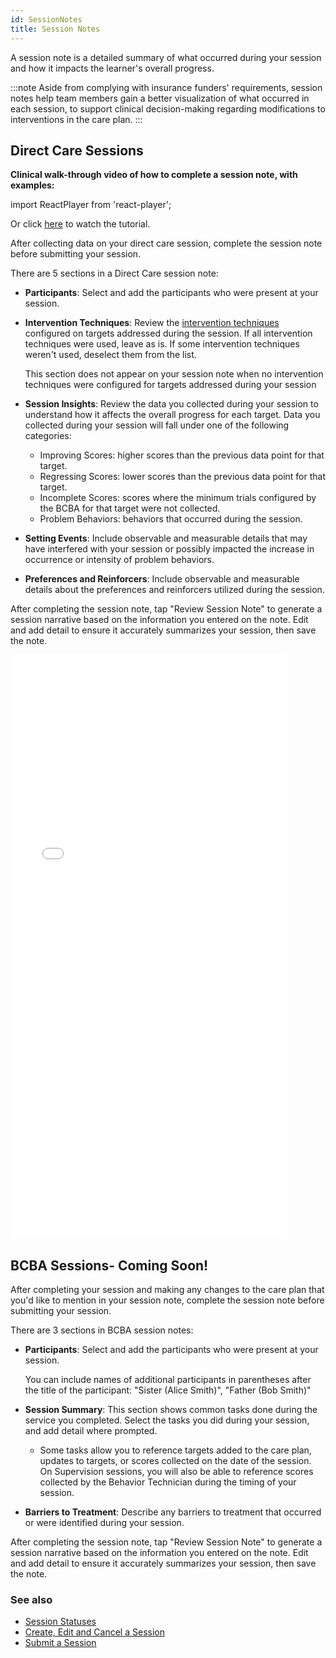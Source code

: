 ```yaml
---
id: SessionNotes
title: Session Notes
---
```

A session note is a detailed summary of what occurred during your session and how it impacts the learner's overall progress.

:::note
Aside from complying with insurance funders' requirements, session notes help team members gain a better visualization of what occurred in each session, to support clinical decision-making regarding modifications to interventions in the care plan. 
:::

## Direct Care Sessions

**Clinical walk-through video of how to complete a session note, with examples:** 

import ReactPlayer from 'react-player';

<ReactPlayer url='https://www.youtube.com/watch?v=PMwykZ0CMCk' />

Or click [here](https://notefiles.blob.core.windows.net/notevideos/How%20to%20Complete%20Direct%20Care%20Session%20Notes.mp4 "Title") to watch the tutorial.


After collecting data on your direct care session, complete the session note before submitting your session.

There are 5 sections in a Direct Care session note:

- **Participants**: Select and add the participants who were present at your session. 
    
- **Intervention Techniques**: Review the [intervention techniques](https://notefiles.blob.core.windows.net/notevideos/Intervention%20Techniques%20Tutorial.mp4) configured on targets addressed during the session. If all intervention techniques were used, leave as is. If some intervention techniques weren't used, deselect them from the list. 

    This section does not appear on your session note when no intervention techniques were configured for targets addressed during your session
- **Session Insights**: Review the data you collected during your session to understand how it affects the overall progress for each target. Data you collected during your session will fall under one of the following categories:
    - Improving Scores: higher scores than the previous data point for that target.
    - Regressing Scores: lower scores than the previous data point for that target.
    - Incomplete Scores: scores where the minimum trials configured by the BCBA for that target were not collected.
    - Problem Behaviors: behaviors that occurred during the session.
- **Setting Events**: Include observable and measurable details that may have interfered with your session or possibly impacted the increase in occurrence or intensity of problem behaviors.
- **Preferences and Reinforcers**: Include observable and measurable details about the preferences and reinforcers utilized during the session.

After completing the session note, tap "Review Session Note" to generate a session narrative based on the information you entered on the note. Edit and add detail to ensure it accurately summarizes your session, then save the note.

<iframe width="442" height="935" src="//invis.io/MW1370CJ35UD" frameborder="0" allowfullscreen></iframe>

## BCBA Sessions- Coming Soon!

After completing your session and making any changes to the care plan that you'd like to mention in your session note, complete the session note before submitting your session.

There are 3 sections in BCBA session notes:

- **Participants**: Select and add the participants who were present at your session.
    
    You can include names of additional participants in parentheses after the title of the participant: "Sister (Alice Smith)", "Father (Bob Smith)"
- **Session Summary**: This section shows common tasks done during the service you completed. Select the tasks you did during your session, and add detail where prompted.
    - Some tasks allow you to reference targets added to the care plan, updates to targets, or scores collected on the date of the session. On Supervision sessions, you will also be able to reference scores collected by the Behavior Technician during the timing of your session.
- **Barriers to Treatment**: Describe any barriers to treatment that occurred or were identified during your session.

After completing the session note, tap "Review Session Note" to generate a session narrative based on the information you entered on the note. Edit and add detail to ensure it accurately summarizes your session, then save the note.

### See also
- [Session Statuses](Session/SessionStatuses.md)
- [Create, Edit and Cancel a Session](Session/CreateEditCancelSession.md)
- [Submit a Session](Session/SubmitSession.md)
